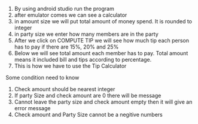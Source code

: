 1. By using android studio run the program
2. after emulator comes we can see a calculator
3. in amount size we will put total amount of money spend. It is rounded to integer
4. in party size we enter how many members are in the party
5. After we click on COMPUTE TIP we will see how much tip each person has to pay if there are 15%, 20% and 25%
6. Below we will see total amount each member has to pay. Total amount means it included bill and tips according to percentage. 
7. This is how we have to use the Tip Calculator

Some condition need to know
1. Check amount should be nearest integer
2. If party Size and check amount are 0 there will be message
3. Cannot leave the party size and check amount empty then it will give an error message
4. Check amount and Party Size cannot be a negitive numbers

